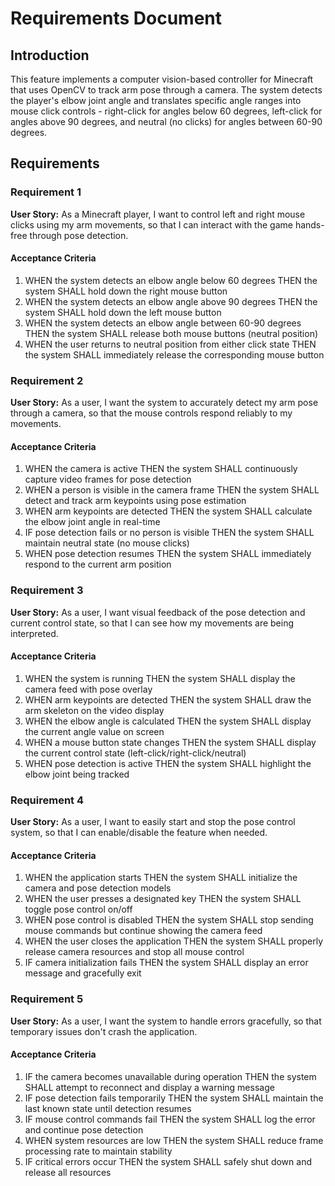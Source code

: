 # Requirements Document

## Introduction

This feature implements a computer vision-based controller for Minecraft that uses OpenCV to track arm pose through a camera. The system detects the player's elbow joint angle and translates specific angle ranges into mouse click controls - right-click for angles below 60 degrees, left-click for angles above 90 degrees, and neutral (no clicks) for angles between 60-90 degrees.

## Requirements

### Requirement 1

**User Story:** As a Minecraft player, I want to control left and right mouse clicks using my arm movements, so that I can interact with the game hands-free through pose detection.

#### Acceptance Criteria

1. WHEN the system detects an elbow angle below 60 degrees THEN the system SHALL hold down the right mouse button
2. WHEN the system detects an elbow angle above 90 degrees THEN the system SHALL hold down the left mouse button  
3. WHEN the system detects an elbow angle between 60-90 degrees THEN the system SHALL release both mouse buttons (neutral position)
4. WHEN the user returns to neutral position from either click state THEN the system SHALL immediately release the corresponding mouse button

### Requirement 2

**User Story:** As a user, I want the system to accurately detect my arm pose through a camera, so that the mouse controls respond reliably to my movements.

#### Acceptance Criteria

1. WHEN the camera is active THEN the system SHALL continuously capture video frames for pose detection
2. WHEN a person is visible in the camera frame THEN the system SHALL detect and track arm keypoints using pose estimation
3. WHEN arm keypoints are detected THEN the system SHALL calculate the elbow joint angle in real-time
4. IF pose detection fails or no person is visible THEN the system SHALL maintain neutral state (no mouse clicks)
5. WHEN pose detection resumes THEN the system SHALL immediately respond to the current arm position

### Requirement 3

**User Story:** As a user, I want visual feedback of the pose detection and current control state, so that I can see how my movements are being interpreted.

#### Acceptance Criteria

1. WHEN the system is running THEN the system SHALL display the camera feed with pose overlay
2. WHEN arm keypoints are detected THEN the system SHALL draw the arm skeleton on the video display
3. WHEN the elbow angle is calculated THEN the system SHALL display the current angle value on screen
4. WHEN a mouse button state changes THEN the system SHALL display the current control state (left-click/right-click/neutral)
5. WHEN pose detection is active THEN the system SHALL highlight the elbow joint being tracked

### Requirement 4

**User Story:** As a user, I want to easily start and stop the pose control system, so that I can enable/disable the feature when needed.

#### Acceptance Criteria

1. WHEN the application starts THEN the system SHALL initialize the camera and pose detection models
2. WHEN the user presses a designated key THEN the system SHALL toggle pose control on/off
3. WHEN pose control is disabled THEN the system SHALL stop sending mouse commands but continue showing the camera feed
4. WHEN the user closes the application THEN the system SHALL properly release camera resources and stop all mouse control
5. IF camera initialization fails THEN the system SHALL display an error message and gracefully exit

### Requirement 5

**User Story:** As a user, I want the system to handle errors gracefully, so that temporary issues don't crash the application.

#### Acceptance Criteria

1. IF the camera becomes unavailable during operation THEN the system SHALL attempt to reconnect and display a warning message
2. IF pose detection fails temporarily THEN the system SHALL maintain the last known state until detection resumes
3. IF mouse control commands fail THEN the system SHALL log the error and continue pose detection
4. WHEN system resources are low THEN the system SHALL reduce frame processing rate to maintain stability
5. IF critical errors occur THEN the system SHALL safely shut down and release all resources